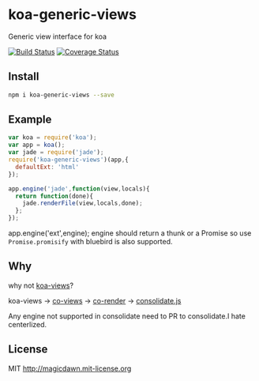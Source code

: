 # koa-generic-views
Generic view interface for koa

[![Build Status](https://travis-ci.org/magicdawn/koa-generic-views.svg?branch=master)](https://travis-ci.org/magicdawn/koa-generic-views)
[![Coverage Status](https://coveralls.io/repos/magicdawn/koa-generic-views/badge.svg?branch=master)](https://coveralls.io/r/magicdawn/koa-generic-views?branch=master)

## Install
```sh
npm i koa-generic-views --save
```

## Example
```js
var koa = require('koa');
var app = koa();
var jade = require('jade');
require('koa-generic-views')(app,{
  defaultExt: 'html'
});

app.engine('jade',function(view,locals){
  return function(done){
    jade.renderFile(view,locals,done);
  };
});
```

app.engine('ext',engine);
engine should return a thunk or a Promise
so use `Promise.promisify` with bluebird is also supported.

## Why
why not [koa-views](https://github.com/queckezz/koa-views)?

koa-views -> [co-views](https://github.com/tj/co-views) -> [co-render](https://github.com/tj/co-render)
-> [consolidate.js](https://github.com/tj/consolidate.js)

Any engine not supported in consolidate need to PR to consolidate.I hate centerlized.

## License
MIT http://magicdawn.mit-license.org
